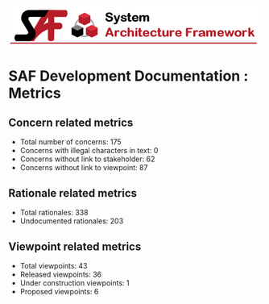 ![System Architecture Framework](diagrams/Banner_SAF.png)
# SAF Development Documentation : Metrics
## Concern related metrics
 * Total number of concerns: 175
 * Concerns with illegal characters in text: 0
 * Concerns without link to stakeholder: 62
 * Concerns without link to viewpoint: 87
## Rationale related metrics
 * Total rationales: 338
 * Undocumented rationales: 203
## Viewpoint related metrics
 * Total viewpoints: 43
 * Released viewpoints: 36
 * Under construction viewpoints: 1
 * Proposed viewpoints: 6
